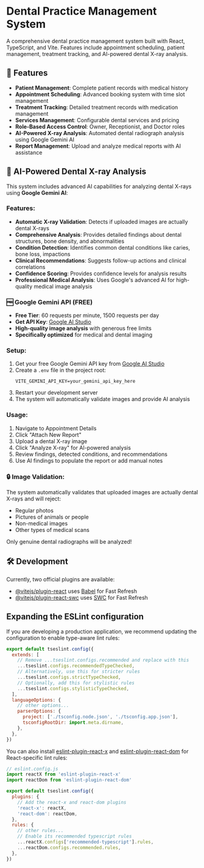# Dental Practice Management System

A comprehensive dental practice management system built with React, TypeScript, and Vite. Features include appointment scheduling, patient management, treatment tracking, and AI-powered dental X-ray analysis.

## 🚀 Features

- **Patient Management**: Complete patient records with medical history
- **Appointment Scheduling**: Advanced booking system with time slot management
- **Treatment Tracking**: Detailed treatment records with medication management
- **Services Management**: Configurable dental services and pricing
- **Role-Based Access Control**: Owner, Receptionist, and Doctor roles
- **AI-Powered X-ray Analysis**: Automated dental radiograph analysis using Google Gemini AI
- **Report Management**: Upload and analyze medical reports with AI assistance

## 🤖 AI-Powered Dental X-ray Analysis

This system includes advanced AI capabilities for analyzing dental X-rays using **Google Gemini AI**:

### Features:
- **Automatic X-ray Validation**: Detects if uploaded images are actually dental X-rays
- **Comprehensive Analysis**: Provides detailed findings about dental structures, bone density, and abnormalities
- **Condition Detection**: Identifies common dental conditions like caries, bone loss, impactions
- **Clinical Recommendations**: Suggests follow-up actions and clinical correlations
- **Confidence Scoring**: Provides confidence levels for analysis results
- **Professional Medical Analysis**: Uses Google's advanced AI for high-quality medical image analysis

### 🆓 Google Gemini API (FREE)

- **Free Tier**: 60 requests per minute, 1500 requests per day
- **Get API Key**: [Google AI Studio](https://makersuite.google.com/app/apikey)
- **High-quality image analysis** with generous free limits
- **Specifically optimized** for medical and dental imaging

### Setup:
1. Get your free Google Gemini API key from [Google AI Studio](https://makersuite.google.com/app/apikey)
2. Create a `.env` file in the project root:
   ```env
   VITE_GEMINI_API_KEY=your_gemini_api_key_here
   ```
3. Restart your development server
4. The system will automatically validate images and provide AI analysis

### Usage:
1. Navigate to Appointment Details
2. Click "Attach New Report"
3. Upload a dental X-ray image
4. Click "Analyze X-ray" for AI-powered analysis
5. Review findings, detected conditions, and recommendations
6. Use AI findings to populate the report or add manual notes

### 🔒 Image Validation:
The system automatically validates that uploaded images are actually dental X-rays and will reject:
- Regular photos
- Pictures of animals or people
- Non-medical images
- Other types of medical scans

Only genuine dental radiographs will be analyzed!

## 🛠️ Development

Currently, two official plugins are available:

- [@vitejs/plugin-react](https://github.com/vitejs/vite-plugin-react/blob/main/packages/plugin-react) uses [Babel](https://babeljs.io/) for Fast Refresh
- [@vitejs/plugin-react-swc](https://github.com/vitejs/vite-plugin-react/blob/main/packages/plugin-react-swc) uses [SWC](https://swc.rs/) for Fast Refresh

## Expanding the ESLint configuration

If you are developing a production application, we recommend updating the configuration to enable type-aware lint rules:

```js
export default tseslint.config({
  extends: [
    // Remove ...tseslint.configs.recommended and replace with this
    ...tseslint.configs.recommendedTypeChecked,
    // Alternatively, use this for stricter rules
    ...tseslint.configs.strictTypeChecked,
    // Optionally, add this for stylistic rules
    ...tseslint.configs.stylisticTypeChecked,
  ],
  languageOptions: {
    // other options...
    parserOptions: {
      project: ['./tsconfig.node.json', './tsconfig.app.json'],
      tsconfigRootDir: import.meta.dirname,
    },
  },
})
```

You can also install [eslint-plugin-react-x](https://github.com/Rel1cx/eslint-react/tree/main/packages/plugins/eslint-plugin-react-x) and [eslint-plugin-react-dom](https://github.com/Rel1cx/eslint-react/tree/main/packages/plugins/eslint-plugin-react-dom) for React-specific lint rules:

```js
// eslint.config.js
import reactX from 'eslint-plugin-react-x'
import reactDom from 'eslint-plugin-react-dom'

export default tseslint.config({
  plugins: {
    // Add the react-x and react-dom plugins
    'react-x': reactX,
    'react-dom': reactDom,
  },
  rules: {
    // other rules...
    // Enable its recommended typescript rules
    ...reactX.configs['recommended-typescript'].rules,
    ...reactDom.configs.recommended.rules,
  },
})
```
